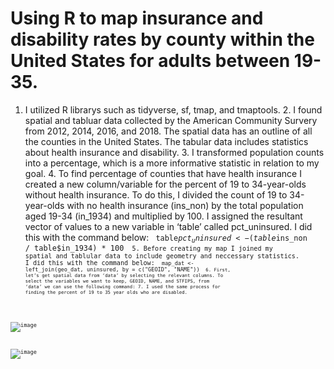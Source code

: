 # Using R to map insurance and disability rates by county within the United States for adults between 19-35. 

1. I utilized R librarys such as tidyverse, sf, tmap, and tmaptools. 2. I found spatial and tabluar data collected by the American Community Survery from 2012, 2014, 2016, and 2018. The spatial data has an outline of all the counties in the United States. The tabular data includes statistics about health insurance and disability. 3. I transformed population counts into a percentage, which is a more informative statistic in relation to my goal. 4. To find percentage of counties that have health insurance I created a new column/variable for the percent of 19 to 34-year-olds without health insurance. To do this, I divided the count of 19 to 34-year-olds with no health insurance (ins_non) by the total population aged 19-34 (in_1934) and multiplied by 100. I assigned the resultant vector of values to a new variable in ‘table’ called pct_uninsured. I did this with the command below: <code> table$pct_uninsured <- (table$ins_non / table$in_1934) * 100 <code> 5. Before creating my map I joined my spatial and tablular data to include geometry and neccessary statistics. I did this with the command below: <code> map_dat <- left_join(geo_dat, uninsured, by = c("GEOID", "NAME")) <code> 6. First, let’s get spatial data from ‘data’ by selecting the relevant columns. To select the variables we want to keep, GEOID, NAME, and STFIPS, from ‘data’ we can use the following command: 7. I used the same process for finding the percent of 19 to 35 year olds who are disabled. 
  
  
  
  
![image](https://user-images.githubusercontent.com/77419851/209524890-9ae6d118-4b7b-4c5e-81b5-3d6e27fd45df.png) 
  
![image](https://user-images.githubusercontent.com/77419851/209524906-b8648e10-3860-4cf8-b143-303370e139d7.png)
